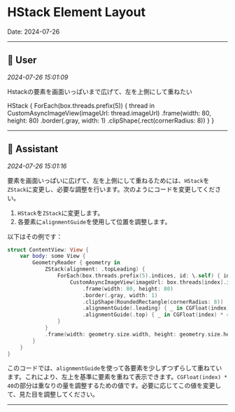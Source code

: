 # HStack Element Layout

Date: 2024-07-26

---

## 👤 User
*2024-07-26 15:01:09*

Hstackの要素を画面いっぱいまで広げて、左を上側にして重ねたい

HStack {
                                    ForEach(box.threads.prefix(5)) { thread in
                                        CustomAsyncImageView(imageUrl: thread.imageUrl)
                                            .frame(width: 80, height: 80)
                                            .border(.gray, width: 1)
                                            .clipShape(.rect(cornerRadius: 8))
                                    }
                                }

---

## 🤖 Assistant
*2024-07-26 15:01:16*

要素を画面いっぱいに広げて、左を上側にして重ねるためには、`HStack`を`ZStack`に変更し、必要な調整を行います。次のようにコードを変更してください。

1. `HStack`を`ZStack`に変更します。
2. 各要素に`alignmentGuide`を使用して位置を調整します。

以下はその例です：

```swift
struct ContentView: View {
    var body: some View {
        GeometryReader { geometry in
            ZStack(alignment: .topLeading) {
                ForEach(box.threads.prefix(5).indices, id: \.self) { index in
                    CustomAsyncImageView(imageUrl: box.threads[index].imageUrl)
                        .frame(width: 80, height: 80)
                        .border(.gray, width: 1)
                        .clipShape(RoundedRectangle(cornerRadius: 8))
                        .alignmentGuide(.leading) { _ in CGFloat(index) * 40 }
                        .alignmentGuide(.top) { _ in CGFloat(index) * 40 }
                }
            }
            .frame(width: geometry.size.width, height: geometry.size.height, alignment: .topLeading)
        }
    }
}
```

このコードでは、`alignmentGuide`を使って各要素を少しずつずらして重ねています。これにより、左上を基準に要素を重ねて表示できます。`CGFloat(index) * 40`の部分は重なりの量を調整するための値です。必要に応じてこの値を変更して、見た目を調整してください。

---
